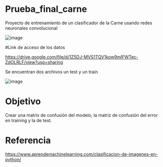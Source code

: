 # Prueba_final_carne


Proyecto de entrenamiento de un clasificador de la Carne usando redes neuronales convolucional

![image](https://github.com/davidgfm2008/Prueba-final_carne/assets/96543442/493d5405-6d22-44d0-aeb3-a7d4358ccf02)


#Link de acceso de los datos

https://drive.google.com/file/d/1Z5DJ-MVS1TQV1kow9mIFWTec-ZdOLRLF/view?usp=sharing

Se encuentran dos archivos un test y un train

![image](https://github.com/davidgfm2008/Prueba-final_carne/assets/96543442/82419c77-1e30-4fd0-b645-9ee4c5fc9aaf)


# Objetivo 

Crear una matrix de confusión del modelo, la matriz de confusión del error en training y la de
test.

# Referencia 
https://www.aprendemachinelearning.com/clasificacion-de-imagenes-en-python/
